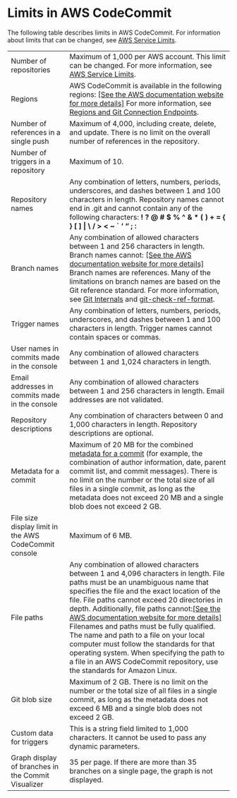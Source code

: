 # Limits in AWS CodeCommit<a name="limits"></a>

The following table describes limits in AWS CodeCommit\. For information about limits that can be changed, see [AWS Service Limits](http://docs.aws.amazon.com/general/latest/gr/aws_service_limits.html#limits_codecommit)\.


|  |  | 
| --- |--- |
| Number of repositories |  Maximum of 1,000 per AWS account\. This limit can be changed\. For more information, see [AWS Service Limits](http://docs.aws.amazon.com/general/latest/gr/aws_service_limits.html)\.  | 
| Regions |  AWS CodeCommit is available in the following regions: [\[See the AWS documentation website for more details\]](http://docs.aws.amazon.com/codecommit/latest/userguide/limits.html) For more information, see [Regions and Git Connection Endpoints](regions.md)\.  | 
| Number of references in a single push | Maximum of 4,000, including create, delete, and update\. There is no limit on the overall number of references in the repository\. | 
|  Number of triggers in a repository  |  Maximum of 10\.  | 
| Repository names |  Any combination of letters, numbers, periods, underscores, and dashes between 1 and 100 characters in length\. Repository names cannot end in \.git and cannot contain any of the following characters: ****\! ? @ \# $ % ^ & \* \( \) \+ = \{ \} \[ \] \| \\ / > < \~ ` ‘ “ ; :****   | 
| Branch names |  Any combination of allowed characters between 1 and 256 characters in length\. Branch names cannot: [\[See the AWS documentation website for more details\]](http://docs.aws.amazon.com/codecommit/latest/userguide/limits.html) Branch names are references\. Many of the limitations on branch names are based on the Git reference standard\. For more information, see [Git Internals](https://git-scm.com/book/en/v2/Git-Internals-Git-References) and [git\-check\-ref\-format](https://git-scm.com/docs/git-check-ref-format)\.  | 
| Trigger names | Any combination of letters, numbers, periods, underscores, and dashes between 1 and 100 characters in length\. Trigger names cannot contain spaces or commas\. | 
| User names in commits made in the console | Any combination of allowed characters between 1 and 1,024 characters in length\. | 
| Email addresses in commits made in the console | Any combination of allowed characters between 1 and 256 characters in length\. Email addresses are not validated\. | 
| Repository descriptions | Any combination of characters between 0 and 1,000 characters in length\. Repository descriptions are optional\. | 
| Metadata for a commit  |  Maximum of 20 MB for the combined [metadata for a commit](https://git-scm.com/book/en/v2/Git-Internals-Git-Objects) \(for example, the combination of author information, date, parent commit list, and commit messages\)\.   There is no limit on the number or the total size of all files in a single commit, as long as the metadata does not exceed 20 MB and a single blob does not exceed 2 GB\.   | 
| File size display limit in the AWS CodeCommit console | Maximum of 6 MB\. | 
| File paths | Any combination of allowed characters between 1 and 4,096 characters in length\. File paths must be an unambiguous name that specifies the file and the exact location of the file\. File paths cannot exceed 20 directories in depth\. Additionally, file paths cannot:[\[See the AWS documentation website for more details\]](http://docs.aws.amazon.com/codecommit/latest/userguide/limits.html) Filenames and paths must be fully qualified\. The name and path to a file on your local computer must follow the standards for that operating system\. When specifying the path to a file in an AWS CodeCommit repository, use the standards for Amazon Linux\. | 
| Git blob size |  Maximum of 2 GB\.  There is no limit on the number or the total size of all files in a single commit, as long as the metadata does not exceed 6 MB and a single blob does not exceed 2 GB\.   | 
| Custom data for triggers | This is a string field limited to 1,000 characters\. It cannot be used to pass any dynamic parameters\.  | 
| Graph display of branches in the Commit Visualizer | 35 per page\. If there are more than 35 branches on a single page, the graph is not displayed\. | 
